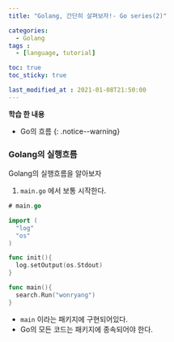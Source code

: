```yaml
---
title: "Golang, 간단히 살펴보자!- Go series(2)"

categories:
  - Golang
tags :
  - [language, tutorial]

toc: true
toc_sticky: true

last_modified_at : 2021-01-08T21:50:00
---
```


**학습 한 내용**
- Go의 흐름
{: .notice--warning}

### Golang의 실행흐름
Golang의 실행흐름을 알아보자  
1. `main.go` 에서 보통 시작한다.  
  ```go
  # main.go

  import (
    "log"
    "os"
  )

  func init(){
    log.setOutput(os.Stdout)
  }

  func main(){
    search.Run("wonryang")
  }
  ```
  - `main` 이라는 패키지에 구현되어있다.
  - Go의 모든 코드는 패키지에 종속되어야 한다.

  
  
